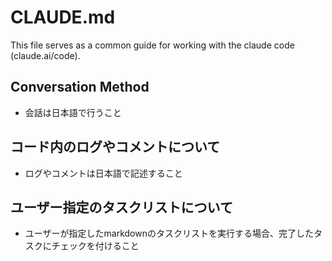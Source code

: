 # CLAUDE.md

This file serves as a common guide for working with the claude code (claude.ai/code).

## Conversation Method
- 会話は日本語で行うこと

## コード内のログやコメントについて
- ログやコメントは日本語で記述すること

## ユーザー指定のタスクリストについて
- ユーザーが指定したmarkdownのタスクリストを実行する場合、完了したタスクにチェックを付けること
